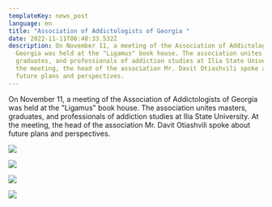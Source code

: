 ```yaml
---
templateKey: news_post
language: en
title: "Association of Addictologists of Georgia "
date: 2022-11-11T06:48:33.532Z
description: On November 11, a meeting of the Association of Addictologists of
  Georgia was held at the "Ligamus" book house. The association unites masters,
  graduates, and professionals of addiction studies at Ilia State University. At
  the meeting, the head of the association Mr. Davit Otiashvili spoke about
  future plans and perspectives.
---
```

On November 11, a meeting of the Association of Addictologists of Georgia was held at the "Ligamus" book house. The association unites masters, graduates, and professionals of addiction studies at Ilia State University. At the meeting, the head of the association Mr. Davit Otiashvili spoke about future plans and perspectives.

![](/media/uploads/11-ნოემბ-1.jpg)

![](/media/uploads/11-ნოემბ-3.jpg)

![](/media/uploads/11-ნოემბ-4.jpg)

![](/media/uploads/11-ნოემბ-5.jpg)

</div>